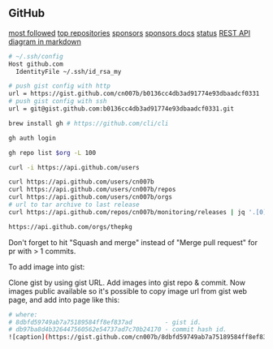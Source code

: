 GitHub
-

[most followed](https://github.com/search?utf8=%E2%9C%93&q=followers%3A%3E%3D10000&type=Users)
[top repositories](https://github.com/search?q=stars:%3E1&s=stars&type=Repositories)
[sponsors](https://github.com/sponsors/cn007b)
[sponsors docs](https://help.github.com/en/github/supporting-the-open-source-community-with-github-sponsors/about-github-sponsors)
[status](https://www.githubstatus.com/)
[REST API](https://docs.github.com/en/rest)
[diagram in markdown](https://github.com/mermaid-js/mermaid)

````sh
# ~/.ssh/config
Host github.com
  IdentityFile ~/.ssh/id_rsa_my

# push gist config with http
url = https://gist.github.com/cn007b/b0136cc4db3ad91774e93dbaadcf0331
# push gist config with ssh
url = git@gist.github.com:b0136cc4db3ad91774e93dbaadcf0331.git
````

````sh
brew install gh # https://github.com/cli/cli

gh auth login

gh repo list $org -L 100

````

````sh
curl -i https://api.github.com/users

curl https://api.github.com/users/cn007b
curl https://api.github.com/users/cn007b/repos
curl https://api.github.com/users/cn007b/orgs
# url to tar archive to last release
curl https://api.github.com/repos/cn007b/monitoring/releases | jq '.[0].assets[].browser_download_url' | grep linux

https://api.github.com/orgs/thepkg
````

Don't forget to hit "Squash and merge" instead of "Merge pull request" for pr with > 1 commits.

To add image into gist:

Clone gist by using gist URL.
Add images into gist repo & commit.
Now images public available so it's possible to copy image url from gist web page,
and add into page like this:

````sh
# where:
# 8dbfd59749ab7a75189584ff8ef837ad         - gist id.
# db97ba8d4b326447560562e54737ad7c70b24170 - commit hash id.
![caption](https://gist.github.com/cn007b/8dbfd59749ab7a75189584ff8ef837ad/raw/db97ba8d4b326447560562e54737ad7c70b24170/1.png)
````

